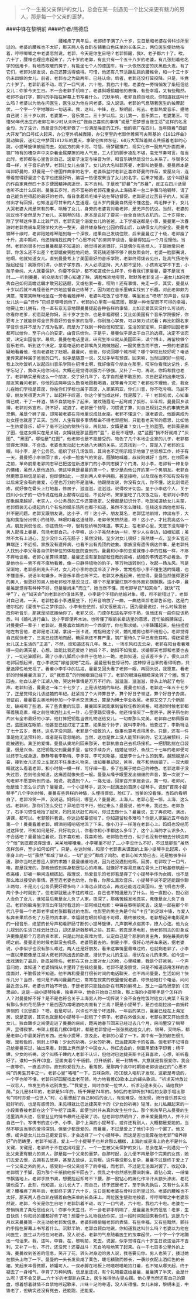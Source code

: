 > 一个一生被父亲保护的女儿，总会在某一刻遇见一个比父亲更有魅力的男人，那是每一个父亲的噩梦。

###中锋在黎明前
####作者/熊德启

						腰椎疼了两年后，老郭终于满了六十岁，生日是和老婆在骨科诊所里过的。老婆的腰椎也不太好，那天两人各自趴在铺着白色床单的长条床上，两位医生使劲地按着，哼哼唧唧之中老婆忽然说，老郭，今天是你生日吧？老郭惊醒，我X，老子都六十了。唉，六十了，腰椎也理应疼起来了。六十岁的老郭，有且只有一个五十八岁的老婆，有几张刻着他名字的信用卡，有地热取暖的房子，有能坐七个人的德国车，有一头依然茂密的灰黑色头发。有了它们，老郭对朋友说，自己还算活得值得。可惜，他还有几节活蹦乱跳的腰椎骨，和一个三十岁仍未出嫁的女儿。前者，老郭与之为敌两年，已经认命。后者，老郭还没打算投降。只是，毕竟六十岁了。老郭趴着不动，叹了一口气说，六十啦，我也六十啦。老婆在一旁悄悄发了条短信给女儿：你爹今天生日。不一会老郭手机响了，老婆斜眼偷瞄他的表情，有些幸福，又有些黯然。老郭不会打字，颤抖的手指在屏幕上书写着什么。沉默半晌，老郭自顾自地说，你知道我这叫什么吗？老婆以为他在问医生，医生以为他在问老婆，没人说话。老郭的气息随着医生的按摩起伏，一个字一个字地蹦出一句话来。我，这叫，中锋，在，黎明前，死去。老郭热爱音乐，据他自己说：三十岁以前，老婆第一，音乐第二。三十岁以后，女儿第一，音乐第二，老婆第三。可惜50年代出生的老郭在年少时从未听过“做自己喜欢的事情”或是“把梦想当做生活”这样的名言金句，为了生计，热爱音乐的老郭做了一份满是噪音的工作。他的钢厂在四川，当年随着“西部大开发”的口号红火起来，办公室外机械轰隆，办公室里的老郭伴着柴可夫斯基的《1812序曲》晃动脑袋，迷幻之中梦回1812年的夏天，拿破仑挥师东征，60万大军踩着鼓点共振着老郭的心跳，小提琴旋律蜿蜒而去，如远方的奥卡河。可惜，待梦醒推门，现实化作一股热气扑面而来，钢厂特有的嘈杂声中夹杂着金属摩擦的呛人气息，工人们的脚步凌乱不堪，毫无节奏可言。每当此时，老郭都在心里告诉自己，这辈子注定与噪音为伴，和音乐确然是没什么关系了。与很多父母一样，关于音乐的梦，老郭让女儿去做了。女儿的大名叫郭苏曼，老郭叫她曼曼。曼曼原本是叫郭舒曼的，舒曼是一个德国作曲家的名字，老婆临盆时老郭正喜欢舒曼的作品，爱屋及乌，连带着觉得舒曼这个名字也还挺好听，脑袋一热便取来当了女儿的名字。后来才知道，这个叫舒曼的作曲家竟然四十多岁便因精神病逝世，实不吉利，于是改“舒曼”为“苏曼”，反正在四川话里也听不出什么区别。曼曼五岁时，尚不富裕的老郭花重金从上海搞来一台二手雅马哈钢琴，请了自己能负担得起的最好的老师，每日拿着鸡毛掸子站在琴边督促。老郭是过过苦日子的人，知道付出才有回报，也知道苦尽甘来的人生道理，但五岁的曼曼自然是不懂这些，鸡毛掸子下，女儿大哭老婆大闹是常有的事，哄睡了女儿，身旁的老婆背对着老郭，是无声的抗议。当然，老婆的抗议也不全然是为了女儿，买钢琴的钱，原本是说好了要买一台全自动洗衣机的。三十岁得女，除了学琴这件事上比较严厉，老郭实是个溺爱女儿的爸爸，上下学接送都是小事，曼曼第一次春游时老郭竟骑车尾随学校大巴一整天，最终矮身躲在公园的假山后，以确保女儿的安全。曼曼考钢琴十级时，老郭陪她练琴陪到每一个深夜，结果自己发烧住院，后来曼曼过了十级，老郭瘦了十斤。高中期间，他还悄悄找过两个“心思不纯”的男同学谈话，曼曼得知后一个月没理他。当然，老郭的很多付出曼曼都是不知道的，她觉得爸爸很好，只是偶尔有些烦人，于是她常问老郭，你怎么还不出差？老郭嬉皮笑脸地问她，零花钱还够不够？朋友聚会时，老婆一脸鄙夷说，他啊，他就知道女儿。直到曼曼考上了美国最好的音乐学院，老郭终得拨云见日，趾高气扬地传授起经验：我跟你们讲，小孩子学东西，大人必须坚持，大人都不坚持，小孩肯定学不下去，小孩子单纯，大人就要保护，你要不保护，都不知道成什么样子，你看我们家曼曼，要不是我当时……一听到曼曼，听众朋友们便心知遭了殃，满脸堆欢地夸赞，默默等老郭复述一遍女儿如何优秀自己如何高瞻远瞩才敢另起话题，又或抬表一看，哎哟！还有事情，先走一步。其实，曼曼从十岁以后就不再怪爸爸严厉地监督自己练琴了，因为她在音乐里确实找到了乐趣。对此老郭颇为满意，常常笑眯眯地坐在一旁看着她弹琴，老婆叫吃饭了也不理，嘴里发出“啧啧”的声音，似乎女儿这一曲“佳作”已经足够喂饱他了。老郭的心里有一幅蓝图，那是一种他望而不可得的幸福，他要让女儿拥有。他一直有意无意地跟曼曼提起各种各样的事情，比如恋爱其实没什么可谈的，你看你老爹，初恋就是你妈，三十岁才生你，也是幸福得很；又比如美国有个音乐学院很好，你要考上了就能获得全世界最好的音乐家的指导，你别担心学费，可以努力试试看；再比如跟名家学音乐也并不是为了成为名家，而是为了找到一种自信和安定，生活的安定嘛，只要你回国老爹都可以给你，至于内心的安定，由音乐给你。于是乎，曼曼似乎是出于自己的选择，决定不谈恋爱，决定出国留学。最后，曼曼在电话里说，研究生毕业就从美国回来，读个博士，再留校做个音乐老师。听到这个决定，拿着电话的老郭嘴角又微微翘起，一股笑意含而不放，一旁的老婆狐疑地看着他，他向老婆眨了眨眼。曼曼问，爸爸，你说回哪个城市呢？哪个学校比较好呢？电话里传来那种属于爸爸的口气，似乎是随意一说，又似乎早有预谋。回来嘛，当然回家好一些啦，我上次吃饭听人说起四川音乐学院在招博士啊，我好像有个朋友在那里，哎呀你看我这记性，名字忘记了，我改天给你问问。大概还是觉得说服力不够强，又补了一句，再说，你妈和我也老了。老郭确实是有这么一个朋友，交了好几年了，名字自然是不敢忘的，次日赶紧约出来吃饭，朋友笑着问老郭，你他妈这两年这么勤奋地跟我喝酒，就等着今天吧？老郭也不理他，说，我女儿在她们学校是首席，你在你们学校也属于首席，人家茱莉亚，你们川音，你不吃亏嘛。马屁不穿，朋友笑得更大声了，举起杯子叹道，你这个爹当成这样，我是服了，干！老郭见状，心知事情已成，干了一杯酒，情不自禁地乐了起来，皱纹随眉毛一起弯成了弧形。半年后，曼曼回乡读博，老郭对外宣布，肝不好，戒酒了。老郭是个领导，习惯说了算，对自己规划之外的事情充满恐惧，虽是个狮子座，却常被老婆在背地里说成处女座。老郭不懂这个，据老婆说，他距离成为处女座也就差了三天。当然，人生有很多事情都由不得老郭控制，只能看老天爷的意思，比如他一生热爱音乐，却干了毫不沾边的钢铁行业，再比如，女婿是谁？女儿一生的蓝图，老郭虽是画了图，但这女婿实在是关键，女婿就是那蓝图的“蓝”，若是不理想，这“蓝图”搞不好就成了“灰图”、“黑图”。哪怕是“红图”，他老郭也是不能接受的。物色了几个本地企业家的儿子，老郭都觉得太浮躁，不合适。老婆也发动起七大姑八大姨的关系，还真找到一个，算是入了老郭的法眼。叫小李，是个公务员。组织了好几场饭局，其间也不乏明示暗示地做了些思想工作，终于有一天，曼曼把小李领回了家，小李一脸客气的笑容，腼腆地喊着，叔叔阿姨好！当然，在领回来之前，革命前辈老郭同志早已把这位新进家门的小李同志摸了个门清。对小李，老郭有一种复杂的情绪，虽然人是他选的，但这毕竟是曼曼的第一个，至少是向他公开的第一个男朋友。老郭自然更愿意相信是前者，但即便如此，一想到两人牵手拥抱，甚至接吻，以及现在也不知有没有但以后肯定会有的做爱，心里也万分的不是滋味。他跟朋友说，你没有女儿，你不懂，这比刮骨还疼，就好像在骨头上打地基，修房子，滋滋滋，滋滋滋。说得咬牙切齿。至于小李这个人，关于四川小伙子的一切传说在他身上都得以应验，不论好坏。来家里吃了几次饭之后，老郭对小李的印象越来越好，老实人，小公务员的工作还算稳定，父母都是知识分子，吃饭知道给女儿夹菜，老郭假装无心提起的几个有名的娱乐场所也都不知道，虽然不怎么赚钱，但钱这东西他老郭有，并不是问题。老郭又跟朋友说，这小子，哼！这小子。朋友莫名，老郭猛地前倾，伸出右手，大指和食指分出微小的缝隙。眯眼盯着这道缝隙，老郭带笑愤然道，哼！这小子，才比我高这么一点。朋友调侃他说，你这愤然一哼，很有些娇嗔的味道。事实上，在老郭心里，天底下没有哪个男人配得上曼曼，包括老郭自己。小李嘛，这小子虽然木讷一些，至少人在身边，知根知底；虽然不太有上进心，至少没什么花花肠子；虽然没钱，至少对女儿很好；虽然矮一点，至少五官还算端正；不近视，家族没有遗传病，也看不出有秃顶的迹象。家族没有遗传病这件事，是老郭托人找到小李父母各自供职单位的体检医院查到的。曼曼和小李的恋爱就像小李的性格一样，不疼不痒地谈着。老郭心里算得清楚，曼曼还没有拿到留校任教的资格，结婚的事情还不必着急。于是他也在一旁不疼不痒地看着，像一只静待猎物的豹子，等万物运转到位，吹起一场东风。可是渐渐地，老郭感到兆头不对，女儿对小李的态度冷淡了许多，常常抱怨小李不懂生活的情趣，也不懂音乐，说话半句嫌多，听音乐半首也听不完。老郭又矛盾起来，他觉得，曼曼当然值得更好的男人，但更好的男人他老郭也不是没见过，哪个不是家里红旗不倒外面彩旗飘飘。这小李，曼曼虽是觉得有种种不好，但曼曼尚未“而立”，她当然不懂。而老郭早已“知天命”，就快“花甲”了，在“知天命”的老郭的价值体系里，小李是个不错的结婚对象。嗯，可不能错过了，老郭对自己说。一天，老郭拉着小李进屋坐下，打开音响放了一曲，一曲结束后老郭告诉他，这是门德尔松的《夏夜午后之梦序曲》。小李有些茫然，却又很是高兴，因为曼曼说过，什么时候我爸找你听音乐，那就是彻底接纳你了。老郭又说，门德尔松这名字你不熟，但他还有一曲你应该熟悉，叫《婚礼进行曲》。这小李即便再木讷，也听懂了眼前长辈话里的意思，连忙拍胸脯保证，对曼曼好一辈子！老郭说，曼曼喜欢城西的一个西餐厅，你在那求婚。小李踌躇起来，扭扭捏捏地左右言他，老郭是老江湖，拿出一张卡说，戒指用这个买，婚礼婚房也都不用担心。老郭觉得自己就快老了，三高已经拔地而起，糖尿病还不算严重，钢厂里待久了早已有些耳鸣，得赶紧把女儿送上生活的“正道”，不然，谁知道还有几年。晚上，一场东风扫去云朵，老郭在阳台看着难得一见的满天星，心想，谁能比我还爱她？她妈？不，她妈不如我爱。求婚那天老郭和老婆也去了，一切还算顺利，踢了小李几脚后小李终于往地上一跪，老郭知道，应该差不多了。很久以后老郭回想起来，在小李说完“嫁给我吧”之后，曼曼是有些惊讶的，这种惊讶当爹的看得明白，只是选择性地无视了。看着小李手中的钻戒，曼曼又回头看了老郭一眼，再回头说，我愿意。看老郭的时候曼曼流泪了，说“我愿意”的时候眼泪已经干了。老郭的眼泪在眼睛深处转了个圈，憋了回去，他自认是个江湖人物，哭这种事情是万万不行的。滋滋滋，滋滋滋，骨头上响起了电钻声。老郭知道，曼曼这一年二十七岁了，正是该结婚的年纪。曼曼也知道，老郭这一年五十七岁了，正是觉得女儿该结婚的年纪。赶紧找了个大师算日子，算个好日子领证，算个好日子办席。领证前，曼曼要去奥地利参加一个学术交流演出，算是为博士学业收尾。老郭又交了几个新朋友，破戒喝了些酒，买了些贵重的玩意，曼曼回来就能拿到留校任教的资格。喝酒的时候老郭都带着胰岛素，喝之前往啤酒肚上扎一针，心里便踏实很多。他还悄悄买了一套房子，房子所在的片区有全市最好的小学，他打算把钥匙当做礼物送给女儿。一切都那么完美，老郭自己都佩服自己，蓝图就在眼前，他甚至已经打定了主意，如果是个孙子，就叫李斯特。他查过了，李斯特活了七十五岁，善终，这名字没问题。老郭是个细致的人，做事也算考虑得周全。只是，还有一件事是他无法预料的，或者是有意忽略的。当然，这也是世上没人能预料到的，它无法被预料，只能被遇到。真正的爱情。曼曼从奥地利回来那天，老郭执意自己去机场接机，一把钥匙揣在口袋里，很是兴奋。这把钥匙交到曼曼手里，留校手续办齐，结婚证领好，奋战二十七年的老郭便可以终于功成身退，静静等着李斯特、李多芬、李可夫斯基，或是李什么什么的到来。越想越是兴奋，接到女儿还没上车就忍不住拿出礼物来，谁知曼曼却说，爸爸，我不和他结婚了。一双大眼睛就这么看着老郭，和小时候一模一样，可仔细一看，多了些属于她自己的神色。老郭这辈子没失过恋，否则他会知道，这痛苦就像失恋一般。曼曼从嗓子眼里发出细细的声音，第一次说了一句老郭不愿意听到的话。她说，我遇到个人。一路无话，回家召开家庭会议。第一句，老郭问，他是谁？怎么认识的？曼曼说，一个小提琴手，这次一起演出的首席小提琴手。说到“首席小提琴手”几个字的时候，曼曼有些异样的神情，头埋得很低，脸红了。当爹的没看懂，当妈的看明白了。老郭冷笑一声，没说话。妈妈问，哪里人？曼曼说，上海人。老郭心里一惊，上海，这么远。老郭问，那你们怎么交往？异地恋可不行，他过来么？曼曼说，他不来，我过去。老郭急了，右手习惯性地抬了起来，妈妈见状赶忙再问，你过去做什么？曼曼说，去了再说吧，演出，讲课，都可以。老郭颤抖着说，你这边都要留校了，你知道留校多难吗？你是人家最近五年收的第一个！曼曼看着老郭，眼泪吧嗒吧嗒地流了下来，像小刀子一样落在老郭心上。妈妈也没经历过这阵仗，不知如何是好，只好劝女儿，你看你和小李都这么多年了，这个上海的才认识多久，不合适吧？曼曼抽泣着说，我不喜欢他，我喜欢他。老郭脸色苍白，似乎也没有仔细去分辨这两个“他”到底都说得是谁，呆呆地嘟囔着，小李哪里不好了……小李没什么不好，不过是那些“虽然怎样怎样，至少如何如何”。只是，在这时候，和那个老郭素未谋面的上海小提琴手比起来，小李身上的一切“虽然”都成了缺点，一切“至少”都成了鸡肋。老郭心知大势已去，还是勉强争辩道，那你当时还答应人家的求婚！曼曼缓缓地说，因为还没遇到他啊。回房，老郭叹了一口气，唉，都是我宠的。那晚他感到浑身都是钻心的疼痛，就像好不容易忍痛在骨头上打地基修筑起一栋高楼，却被一瞬间连根拔起。按理说，热爱音乐的老郭若是得了个小提琴手作为女婿，也不是那么难以接受的事情。甚至连老婆也劝他，你看，你那么喜欢音乐，小提琴手说不定还能跟你聊上两句，不是比小公务员要好得多吗？上海远点就远点，再远还能远过美国吗，坐飞机也方便，两个多小时就到了。但老郭就是止不住的难过，自己也不知道是为了什么。他一直担心，担心别人会负了女儿，谁知最后竟是女儿负了人家。夜深了，那痛苦越发地真实，竟像是女儿负了自己。老郭的脑海里浮现出年轻时看过的一部阿根廷电影：中锋在黎明前死去。这是一部在那个年代几乎每一个老郭老李或老张都看过的电影。电影里的男主角是个叫“卡丘”的足球中锋，与爱人私奔未果后杀死了万恶的资本家，幸福就在眼前却遥不可得，最终被绞死。老郭想起来电影尾声的一段音乐，绝望的长号声和着肝肠寸断的小提琴旋律，几声钢琴点缀其中，撩人心弦。他为女儿规划的生活已经云肚泛白，却还是折戟黎明之前。其实，若真是场电影，他老郭同志的形象或许更像是那个万恶的资本家，只是此时此夜难为情，认定自己是个悲剧的男主角，倒在最美的黎明之前。曼曼走的时候老郭没去机场，老婆陪着去的。倒是小李，很好心地开车来送，据老婆说，小李似乎也没有那么难过，两人还是好朋友。看来这事情里最难过的，也就剩老郭了。小李一直以来都像是江湖大佬老郭派出去的卧底，潜伏于女儿的生活，埋伏在女儿的未来。如今这一出戏演到了最后，卧底被除名，老郭在天台上面对女儿的枪，心里喊着，我是个好爸爸。一个声音问他，谁知道？老婆悄悄从卡里转了些钱给曼曼，老郭不是没察觉，只是不知道该用怎样的态度面对，干脆假装不知道。他不再和曼曼打很长时间的电话聊天，也不再问曼曼，生活如何？快乐几分？当然，他只是不再问曼曼而已，常常在寂寞的夜里催促老婆，你快给她打个电话，问问最近怎么样。老婆也开始不听话，于是老郭只能独自卧在书房的躺椅上，放上一曲马思奈的《沉思曲》。这是一曲小提琴独奏，独奏声中，他会开始自己想象，那上海的小提琴手是个怎样的人？对曼曼好不好？是不是也符合关于上海男人的一切传说？会不会在吃饭时给女儿夹菜？有没有那么多的花花肠子？是否因为常喝酒吃肉而有了三高？既是小提琴手，是否也能拉出一曲婉转悱恻的《沉思曲》？嗯，若是可以，兴许也不是个坏选择。一年后的某日，曼曼已经在上海定居，说是定居，其实也就是和小提琴手一起租了个房子。老婆在外做头发，老郭在家又开始想念女儿，独自踱步之间便走进了曼曼的房间，距离她春节回来已经过去几个月，房间里没了钢琴声，显得寂寥。书架上摆着几摞CD唱片，都是老郭曾经一张张挑选给女儿的，钢琴，交响乐，都是老郭心中最美好的东西。还有小提琴，念及此，老郭的心紧了一下。其中有一张的颜色很扎眼，是粉色的，侧封上印着：少女的祈祷。少女的祈祷，巴达捷芙斯卡的名曲。但老郭不记得自己给曼曼买过，抽出来看，封面上竟然是个中国女人，唇红齿白的，侧面用繁体字印着：杨千嬅，少女的祈祷。这个叫杨千嬅的人老郭不认识，但他对巴达捷芙斯卡还算喜欢，心想，听听看好了。谁知一拆开CD盒，里面夹着个千纸鹤，打开纸鹤，是一封情书。大意就是我很爱你，我会一直等你，一直追求你，直到你爱我为止。看落款，是那两个高中时期被老郭谈话过的“心思不纯”的男生其中之一。老郭心里“咯噔”一下，五味杂陈。把CD放入唱机才发现，这歌是粤语的，一个字也听不懂。老郭只好回屋找出老花镜，吃力地看着CD歌本上的蝇头歌词。“祈求天地放过一双恋人，怕发生的永远别发生。”“我爱主，同时亦爱一位世人，祈求沿途未变心，请给我护荫。”女儿是84年的，老郭是54年的，杨千嬅是74年的。50后的老郭听到70后的女歌手唱出那句“同时亦爱一位世人”时，心里想起了自己80后的女儿，有些难受。他发现，流行音乐其实也挺好听的，也是有感情的，未见得就比巴达捷芙斯卡的《少女的祈祷》轻薄。女儿私藏起来的一小段青春被老郭在这个下午挖了出来，即便当时并未真的发生些什么。那个男孩早已从曼曼的生活里消声灭迹，信誓旦旦的情书最终还是破了功。但老郭忽然明白了，原来爱曼曼的人，并不只自己一个。写情书的这小子、小李、那个上海的小提琴手，或许还有别人，大概都是爱她的。当然不够这当爹的爱得深刻，但至少都是爱的。而曼曼，不过是爱上了他们中的一个罢了。他又想，或许是女儿比自己更爱音乐，才会选择了一个小提琴手。而这是否也能算在他老郭“培养得好”的范畴里，老郭不知道。爱上一个小提琴手也并非那么糟糕，上海的或是海上的也不是什么关键，关键是，老郭终于不在这出戏里了。一个一生被父亲保护的女儿，总会在某一刻遇见一个比父亲更有魅力的男人，那是每一个父亲的噩梦。自那时起，女儿便不再是那个完美的女孩，她们去爱去恨，去拥有去放弃，甚至去放纵，去背叛。这件事没那么复杂，曼曼不过是终于爱上了一个父亲之外的男人，感受到一份父亲给不了的幸福，而老郭，不过是无法面对罢了。收起CD，老郭慌了手脚，因为那个千纸鹤他折不回去了，慌乱之中忽然感到腰间刺痛，直钻心窝，一纸情书飘落地上。老郭手扶书桌，想要捡起却弯不下腰，那一股钻心的痛化作冷汗从额头渗出，老花镜也歪了。此刻，他知道，女儿长大了，而自己，终于还是老了。至于孰先孰后，又有什么关系呢？腰椎疼了两年后，老郭终于满了六十岁，生日是和老婆在骨科诊所里过的。老婆的腰椎也不太好，那天两人各自趴在铺着白色床单的长条床上，两位医生使劲地按着，哼哼唧唧之中老婆忽然说，老郭，今天是你生日吧？老郭趴着不动，叹了一口气说，六十啦，我也六十啦。老婆在一旁悄悄发了条短信给女儿：你爹今天生日。不一会老郭手机响了，是曼曼发来的信息：老爹，生日快乐！你和妈的腰都好些了吧？想要什么礼物我给你买，过一段时间就回来看你们。这是几个月以来曼曼第一次主动给老郭发信息。老婆斜眼偷瞄老郭的表情，有些幸福，又有些黯然，颤抖的手指在屏幕上书写着什么。沉默半晌，老郭自顾自地说，你知道我这叫什么吗？老婆以为他在问医生，医生以为他在问老婆，没人说话。老郭的气息随着医生的按摩起伏，一个字一个字地蹦出一句话来。我，这叫，中锋，在，黎明前，死去。说罢，似乎觉得在六十岁生日说这话并不吉利，又补了一句，不行，还没死！还要战斗！兀自哈哈地笑了起来。在一千七百多公里外的上海，曼曼收到爸爸的信息，笑开了花，转头对身边的男人说，我爸要见你。男人也笑了，搂过她在额头上吻了一下。曼曼的一头长发染成了栗色，睫毛精致而修长，一袭纱衣配上酒红色的长裙，笑起来丰唇微颤，娇媚可人。一双赤脚在地板上啪嗒啪嗒地拍打着，也不知从哪天起，终于褪去了一身稚气，孕育了万种风情。信息里还说，有个礼物要送给曼曼，曼曼猜了半天，会是什么呢？该不会又是……六十岁的老郭趴在床上，医生推得他左晃右摆。他心里当然还有自己的算盘，想着想着就情不自禁地哼起歌来，川味十足的粤语，没人听得懂。女儿未嫁，黎明未至，中锋老了，但确实还没有死去，还能跑，还能爱。			  		